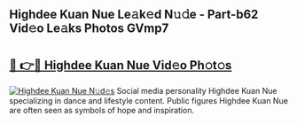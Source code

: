 ## Highdee Kuan Nue Le𝚊k𝚎d N𝚞𝚍e - Part-b62 Vid𝚎o Le𝚊ks Photos GVmp7

# <h2><a href="http://fb5xkyw.evod.top/?m=Highdee+Kuan+Nue">🔗 👉🔴 Highdee Kuan Nue Vid𝚎o Ph𝚘t𝚘s</a></h2>

[![Highdee Kuan Nue N𝚞d𝚎s](https://i.imgur.com/8V9OHl7.gif)](http://fb5xkyw.evod.top/?m=Highdee+Kuan+Nue)
Social media personality Highdee Kuan Nue specializing in dance and lifestyle content. Public figures Highdee Kuan Nue are often seen as symbols of hope and inspiration. 
